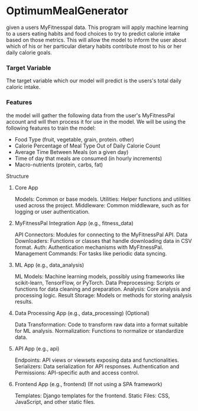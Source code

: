 # OptimumMealGenerator
given a users MyFitnesspal data. This program will apply machine learning to a users eating habits and food choices to try to predict calorie intake based on those metrics. This will allow the model to inform the user about which of his or her particular dietary habits contribute most to his or her daily calorie goals. 

### Target Variable 
The target variable which our model will predict is the users's total daily caloric intake. 

### Features 
the model will gather the following data from the user's MyFitnessPal account and will then process it for use in the model. We will be using the following features to train the model:

- Food Type (fruit, vegetable, grain, protein. other)
- Calorie Percentage of Meal Type Out of Daily Calorie Count 
- Average Time Between Meals (on a given day)
- Time of day that meals are consumed (in hourly increments)
- Macro-nutrients (protein, carbs, fat)

 Structure
1. Core App

    Models: Common or base models.
    Utilities: Helper functions and utilities used across the project.
    Middleware: Common middleware, such as for logging or user authentication.

2. MyFitnessPal Integration App (e.g., fitness_data)

    API Connectors: Modules for connecting to the MyFitnessPal API.
    Data Downloaders: Functions or classes that handle downloading data in CSV format.
    Auth: Authentication mechanisms with MyFitnessPal.
    Management Commands: For tasks like periodic data syncing.

3. ML App (e.g., data_analysis)

    ML Models: Machine learning models, possibly using frameworks like scikit-learn, TensorFlow, or PyTorch.
    Data Preprocessing: Scripts or functions for data cleaning and preparation.
    Analysis: Core analysis and processing logic.
    Result Storage: Models or methods for storing analysis results.

4. Data Processing App (e.g., data_processing) (Optional)

    Data Transformation: Code to transform raw data into a format suitable for ML analysis.
    Normalization: Functions to normalize or standardize data.

5. API App (e.g., api)

    Endpoints: API views or viewsets exposing data and functionalities.
    Serializers: Data serialization for API responses.
    Authentication and Permissions: API-specific auth and access control.

6. Frontend App (e.g., frontend) (If not using a SPA framework)

    Templates: Django templates for the frontend.
    Static Files: CSS, JavaScript, and other static files.